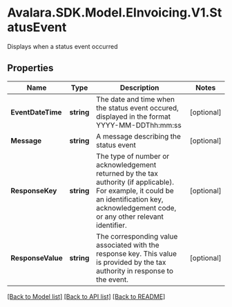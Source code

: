 # Avalara.SDK.Model.EInvoicing.V1.StatusEvent
Displays when a status event occurred

## Properties

Name | Type | Description | Notes
------------ | ------------- | ------------- | -------------
**EventDateTime** | **string** | The date and time when the status event occured, displayed in the format YYYY-MM-DDThh:mm:ss | [optional] 
**Message** | **string** | A message describing the status event | [optional] 
**ResponseKey** | **string** |  The type of number or acknowledgement returned by the tax authority (if applicable). For example, it could be an identification key, acknowledgement code, or any other relevant identifier. | [optional] 
**ResponseValue** | **string** | The corresponding value associated with the response key. This value is provided by the tax authority in response to the event. | [optional] 

[[Back to Model list]](../../../README.md#documentation-for-models) [[Back to API list]](../../../README.md#documentation-for-api-endpoints) [[Back to README]](../../../README.md)

